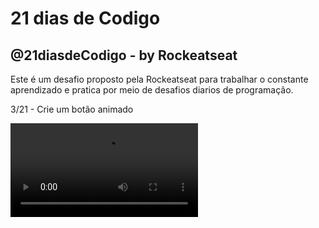 # 21 dias de Codigo
## @21diasdeCodigo - by Rockeatseat

Este é um desafio proposto pela Rockeatseat para trabalhar o constante aprendizado e pratica por meio de desafios diarios de programação.

 

 3/21 - Crie um botão animado

  ![Resultado Desafio 03](./assent/50f89bad-1f4f-45ad-84d1-29a480bedf88.mp4 "Video Mostrando o botão animado")